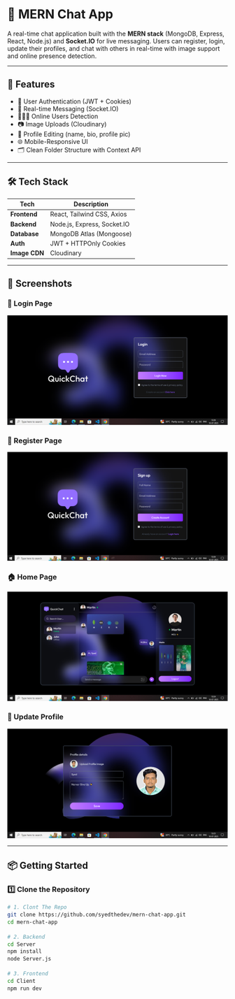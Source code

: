 # 💬 MERN Chat App

A real-time chat application built with the **MERN stack** (MongoDB, Express, React, Node.js) and **Socket.IO** for live messaging. Users can register, login, update their profiles, and chat with others in real-time with image support and online presence detection.

---

## 🚀 Features

- 🔐 User Authentication (JWT + Cookies)
- 💬 Real-time Messaging (Socket.IO)
- 🧑‍🤝‍🧑 Online Users Detection
- 📷 Image Uploads (Cloudinary)
- 👤 Profile Editing (name, bio, profile pic)
- 🌐 Mobile-Responsive UI
- 🗂️ Clean Folder Structure with Context API

---

## 🛠️ Tech Stack

| Tech        | Description                  |
|-------------|------------------------------|
| **Frontend**| React, Tailwind CSS, Axios   |
| **Backend** | Node.js, Express, Socket.IO  |
| **Database**| MongoDB Atlas (Mongoose)     |
| **Auth**    | JWT + HTTPOnly Cookies       |
| **Image CDN** | Cloudinary                |

---

## 📸 Screenshots

### 🔐 Login Page
![Login](Client/public/Login.PNG)

### 📝 Register Page
![Register](Client/public/Register.PNG)

### 🏠 Home Page
![Home](Client/public/Home.PNG)

### 👤 Update Profile
![Profile](Client/public/Edit-Profile.PNG)

---

## 📦 Getting Started

### 1️⃣ Clone the Repository

```bash
# 1. Clont The Repo
git clone https://github.com/syedthedev/mern-chat-app.git
cd mern-chat-app

# 2. Backend
cd Server
npm install
node Server.js

# 3. Frontend
cd Client
npm run dev
